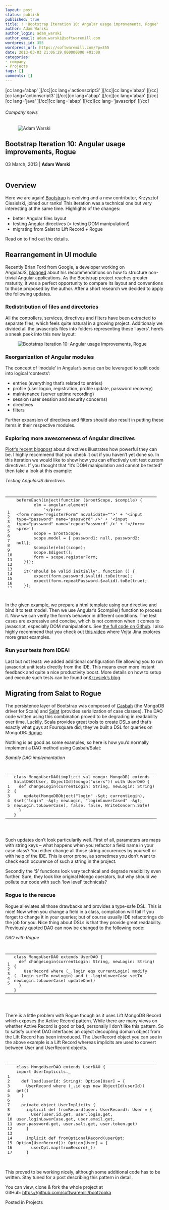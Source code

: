 ```yaml
---
layout: post
status: publish
published: true
title: ! 'Bootstrap Iteration 10: Angular usage improvements, Rogue'
author: Adam Warski
author_login: adam_warski
author_email: adam.warski@softwaremill.com
wordpress_id: 355
wordpress_url: https://softwaremill.com/?p=355
date: 2013-03-03 21:06:29.000000000 +01:00
categories:
- company
- Projects
tags: []
comments: []
---
```

<p>[cc lang='abap' ][/cc][cc lang='actionscript3' ][/cc][cc lang='abap' ][/cc][cc lang='actionscript3' ][/cc][cc lang='abap' ][/cc][cc lang='abap' ][/cc][cc lang='java' ][/cc][cc lang='abap' ][/cc][cc lang='javascript' ][/cc]</p>
<h6>Company news</h6>
<div class="post-header clearfix">
<figure><div class="image"><img src="https://softwaremill.com/wp-content/uploads/2013/08/warski.jpg" alt="Adam Warski"></div></figure><div class="title">
<h2 class="font-dark-blue font-normal">Bootstrap Iteration 10: Angular usage improvements, Rogue</h2>03 March, 2013 | <b>Adam Warski</b><br><br>
</div>
</div>
<div class="post-rows">
<div class="text">
<h2>Overview</h2>
<p>Here we are again! <a href="https://github.com/softwaremill/bootzooka">Bootstrap</a> is evolving and a new contributor, Krzysztof Ciesielski, joined our ranks! This iteration was a technical one but very interesting at the same time. Highlights of the changes:</p>
<ul>
<li>better Angular files layout</li>
<li>testing Angular directives (= testing DOM manipulation!)</li>
<li>migrating from Salat to Lift Record + Rogue</li>
</ul>
<p>Read on to find out the details.</p>
<h2>Rearrangement in UI module</h2>
<p>Recently Brian Ford from Google, a developer working on AngularJS, <a href="http://briantford.com/blog/huuuuuge-angular-apps.html">blogged</a> about his recommendations on how to structure non-trivial Angular applications. As the Bootstrap project reaches greater maturity, it was a perfect opportunity to compare its layout and conventions to those proposed by the author. After a short research we decided to apply the following updates.</p>
<h3>Redistribution of files and directories</h3>
<p>All the controllers, services, directives and filters have been extracted to separate files, which feels quite natural in a growing project. Additionaly we divided all the javascripts files into folders representing these ‘layers’, here’s a sneak peek into this new layout:</p>
</div>
<figure><img src="https://softwaremill.com/wp-content/uploads/2013/03/new-layout.gif" alt="Bootstrap Iteration 10: Angular usage improvements, Rogue"></figure><div class="text">
<h3>Reorganization of Angular modules</h3>
<p>The concept of ‘module’ in Angular’s sense can be leveraged to split code into logical ‘contexts’:</p>
<ul>
<li>entries (everything that’s related to entries)</li>
<li>profile (user logon, registration, profile update, password recovery)</li>
<li>maintenance (server uptime recording)</li>
<li>session (user session and security concerns)</li>
<li>directives</li>
<li>filters</li>
</ul>
<p>Further expansion of directives and filters should also result in putting these items in their respective modules.</p>
<h3>Exploring more awesomeness of Angular directives</h3>
<p><a href="http://piotrbuda.eu/2013/02/angularjs-directive-for-password-matching.html">Piotr’s recent blogpost</a> about directives illustrates how powerful they can be. I highly recommend that you check it out if you haven’t yet done so. In this iteration we would like to show how you can effectively unit test custom directives. If you thought that “it’s DOM manipulation and cannot be tested” then take a look at this example:</p>
<p><em>Testing AngularJS directives</em></p>
<pre>

<div class="codecolorer-container javascript railscasts" style="overflow:auto;white-space:nowrap;width:480px;height:300px;"><table cellspacing="0" cellpadding="0"><tbody><tr>
<td class="line-numbers"><div>1<br>2<br>3<br>4<br>5<br>6<br>7<br>8<br>9<br>10<br>11<br>12<br>13<br>14<br>15<br>16<br>17<br>18<br>19<br>20<br>21<br>22<br>23<br>24<br>25<br>26<br>27<br>28<br>29<br>30<br>31<br>32<br>33<br>
</div></td>
<td><div class="javascript codecolorer">beforeEach<span class="br0">(</span>inject<span class="br0">(</span><span class="kw2">function</span> <span class="br0">(</span>$rootScope<span class="sy0">,</span> $compile<span class="br0">)</span> <span class="br0">{</span><br>
       elm <span class="sy0">=</span> angular.<span class="me1">element</span><span class="br0">(</span><br>
           <span class="st0">'&lt;/pre&gt;<br>
&lt;form name="registerForm" novalidate=""&gt;'</span> <span class="sy0">+</span> <span class="st0">'&lt;input type="password" name="password" /&gt;'</span> <span class="sy0">+</span> <span class="st0">'&lt;input type="password" name="repeatPassword" /&gt;'</span> <span class="sy0">+</span> <span class="st0">'&lt;/form&gt;<br>
&lt;pre&gt;'</span><span class="br0">)</span><br>
       scope <span class="sy0">=</span> $rootScope<span class="sy0">;</span><br>
       scope.<span class="me1">model</span> <span class="sy0">=</span> <span class="br0">{</span> password1<span class="sy0">:</span> <span class="kw2">null</span><span class="sy0">,</span> password2<span class="sy0">:</span> <span class="kw2">null</span><span class="br0">}</span><span class="sy0">;</span><br>
       $compile<span class="br0">(</span>elm<span class="br0">)</span><span class="br0">(</span>scope<span class="br0">)</span><span class="sy0">;</span><br>
       scope.$digest<span class="br0">(</span><span class="br0">)</span><span class="sy0">;</span><br>
       form <span class="sy0">=</span> scope.<span class="me1">registerForm</span><span class="sy0">;</span><br>
   <span class="br0">}</span><span class="br0">)</span><span class="br0">)</span><span class="sy0">;</span><br>
 <br>
   it<span class="br0">(</span><span class="st0">'should be valid initially'</span><span class="sy0">,</span> <span class="kw2">function</span> <span class="br0">(</span><span class="br0">)</span> <span class="br0">{</span><br>
       expect<span class="br0">(</span>form.<span class="me1">password</span>.$valid<span class="br0">)</span>.<span class="me1">toBe</span><span class="br0">(</span><span class="kw2">true</span><span class="br0">)</span><span class="sy0">;</span><br>
       expect<span class="br0">(</span>form.<span class="me1">repeatPassword</span>.$valid<span class="br0">)</span>.<span class="me1">toBe</span><span class="br0">(</span><span class="kw2">true</span><span class="br0">)</span><span class="sy0">;</span><br>
   <span class="br0">}</span><span class="br0">)</span><span class="sy0">;</span><br>
 <br>
   it<span class="br0">(</span><span class="st0">'should set model to valid after setting two matching passwords'</span><span class="sy0">,</span> <span class="kw2">function</span> <span class="br0">(</span><span class="br0">)</span> <span class="br0">{</span><br>
       <span class="co1">// when</span><br>
       form.<span class="me1">password</span>.$setViewValue<span class="br0">(</span><span class="st0">'pass123'</span><span class="br0">)</span><span class="sy0">;</span><br>
       form.<span class="me1">repeatPassword</span>.$setViewValue<span class="br0">(</span><span class="st0">'pass123'</span><span class="br0">)</span><span class="sy0">;</span><br>
       <span class="co1">// then</span><br>
       expect<span class="br0">(</span>form.<span class="me1">password</span>.$valid<span class="br0">)</span>.<span class="me1">toBe</span><span class="br0">(</span><span class="kw2">true</span><span class="br0">)</span><span class="sy0">;</span><br>
       expect<span class="br0">(</span>form.<span class="me1">repeatPassword</span>.$valid<span class="br0">)</span>.<span class="me1">toBe</span><span class="br0">(</span><span class="kw2">true</span><span class="br0">)</span><span class="sy0">;</span><br>
   <span class="br0">}</span><span class="br0">)</span><span class="sy0">;</span><br>
 <br>
   it<span class="br0">(</span><span class="st0">'should set model to invalid after setting only first input'</span><span class="sy0">,</span> <span class="kw2">function</span> <span class="br0">(</span><span class="br0">)</span> <span class="br0">{</span><br>
       <span class="co1">// when</span><br>
       form.<span class="me1">password</span>.$setViewValue<span class="br0">(</span><span class="st0">'pass123'</span><span class="br0">)</span><span class="sy0">;</span><br>
       <span class="co1">// then</span><br>
       expect<span class="br0">(</span>form.<span class="me1">password</span>.$valid<span class="br0">)</span>.<span class="me1">toBe</span><span class="br0">(</span><span class="kw2">true</span><span class="br0">)</span><span class="sy0">;</span><br>
       expect<span class="br0">(</span>form.<span class="me1">repeatPassword</span>.$valid<span class="br0">)</span>.<span class="me1">toBe</span><span class="br0">(</span><span class="kw2">false</span><span class="br0">)</span><span class="sy0">;</span><br>
   <span class="br0">}</span><span class="br0">)</span><span class="sy0">;</span>
</div></td>
</tr></tbody></table></div>

</pre>
<p>In the given example, we prepare a html template using our directive and bind it to test model. Then we use Angular’s $compile() function to process it. Now we can verify the form’s behavior in different conditions. The test cases are expressive and concise, which is not common when it comes to javascript, especially DOM manipulations. See <a href="https://github.com/softwaremill/bootzooka/blob/master/bootzooka-ui/src/test/unit/specs/directives/bsRepeatPassword-spec.js">the full code on Github</a>. I also highly recommend that you check out <a href="http://www.youtube.com/watch?v=rB5b67Cg6bc">this video</a> where Vojta Jina explores more great examples.</p>
<h3>Run your tests from IDEA!</h3>
<p>Last but not least: we added additional configuration file allowing you to run javascript unit tests directly from the IDE. This means even more instant feedback and quite a nice productivity boost. More details on how to setup and execute such tests can be found on<a href="http://abstractionextraction.wordpress.com/2013/02/13/testing-angularjs-apps-in-intellij-idea-with-jstestdriver/">Krzysiek’s blog</a>.</p>
<h2>Migrating from Salat to Rogue</h2>
<p>The persistence layer of Bootstrap was composed of <a href="https://github.com/mongodb/casbah">Casbah</a> (the MongoDB driver for Scala) and <a href="https://github.com/novus/salat">Salat</a> (provides serialization of case classes). The DAO code written using this combination proved to be degrading in readability over time. Luckily, Scala provides great tools to create DSLs and that’s exactly what guys at Foursquare did; they’ve built a DSL for queries on MongoDB: <a href="https://github.com/foursquare/rogue/">Rogue</a>.</p>
<p>Nothing is as good as some examples, so here is how you’d normally implement a DAO method using Casbah/Salat:</p>
<p><em>Sample DAO implementation</em></p>
<pre>

<div class="codecolorer-container javascript railscasts" style="overflow:auto;white-space:nowrap;width:480px;"><table cellspacing="0" cellpadding="0"><tbody><tr>
<td class="line-numbers"><div>1<br>2<br>3<br>4<br>5<br>
</div></td>
<td><div class="javascript codecolorer">
<span class="kw2">class</span> MongoUserDAO<span class="br0">(</span>implicit val mongo<span class="sy0">:</span> MongoDB<span class="br0">)</span> <span class="kw2">extends</span> SalatDAO<span class="br0">[</span>User<span class="sy0">,</span> ObjectId<span class="br0">]</span><span class="br0">(</span>mongo<span class="br0">(</span><span class="st0">"users"</span><span class="br0">)</span><span class="br0">)</span> <span class="kw1">with</span> UserDAO <span class="br0">{</span><br>
  def changeLogin<span class="br0">(</span>currentLogin<span class="sy0">:</span> String<span class="sy0">,</span> newLogin<span class="sy0">:</span> String<span class="br0">)</span> <span class="br0">{</span><br>
    update<span class="br0">(</span>MongoDBObject<span class="br0">(</span><span class="st0">"login"</span> <span class="sy0">-&amp;</span>gt<span class="sy0">;</span> currentLogin<span class="br0">)</span><span class="sy0">,</span> $set<span class="br0">(</span><span class="st0">"login"</span> <span class="sy0">-&amp;</span>gt<span class="sy0">;</span> newLogin<span class="sy0">,</span> <span class="st0">"loginLowerCased"</span> <span class="sy0">-&amp;</span>gt<span class="sy0">;</span> newLogin.<span class="me1">toLowerCase</span><span class="br0">)</span><span class="sy0">,</span> <span class="kw2">false</span><span class="sy0">,</span> <span class="kw2">false</span><span class="sy0">,</span> WriteConcern.<span class="me1">Safe</span><span class="br0">)</span><br>
  <span class="br0">}</span><br><span class="br0">}</span>
</div></td>
</tr></tbody></table></div>

</pre>
<p>Such updates don’t look particularily well. First of all, parameters are maps with string keys – what happens when you refactor a field name in your case class? You either change all those string occurences by yourself or with help of the IDE. This is error prone, as sometimes you don’t want to check each occurence of such a string in the project.</p>
<p>Secondly the ‘$’ functions look very technical and degrade readibility even further. Sure, they look like original Mongo operators, but why should we pollute our code with such ‘low level’ technicals?</p>
<h3>Rogue to the rescue</h3>
<p>Rogue alleviates all those drawbacks and provides a type-safe DSL. This is nice! Now when you change a field in a class, compilation will fail if you forget to change it in your queries; but of course usually IDE refactorings do the job for you. Nice thing about DSLs is that they provide great readability. Previously quoted DAO can now be changed to the following code:</p>
<p><em>DAO with Rogue</em></p>
<pre>

<div class="codecolorer-container javascript railscasts" style="overflow:auto;white-space:nowrap;width:480px;"><table cellspacing="0" cellpadding="0"><tbody><tr>
<td class="line-numbers"><div>1<br>2<br>3<br>4<br>5<br>
</div></td>
<td><div class="javascript codecolorer">
<span class="kw2">class</span> MongoUserDAO <span class="kw2">extends</span> UserDAO <span class="br0">{</span><br>
  def changeLogin<span class="br0">(</span>currentLogin<span class="sy0">:</span> String<span class="sy0">,</span> newLogin<span class="sy0">:</span> String<span class="br0">)</span> <span class="br0">{</span><br>
    UserRecord where <span class="br0">(</span>_.<span class="me1">login</span> eqs currentLogin<span class="br0">)</span> modify <span class="br0">(</span>_.<span class="me1">login</span> setTo newLogin<span class="br0">)</span> and <span class="br0">(</span>_.<span class="me1">loginLowerCase</span> setTo newLogin.<span class="me1">toLowerCase</span><span class="br0">)</span> updateOne<span class="br0">(</span><span class="br0">)</span><br>
  <span class="br0">}</span><br><span class="br0">}</span>
</div></td>
</tr></tbody></table></div>

</pre>
<p>There is a little problem with Rogue though as it uses Lift MongoDB Record which exposes the Active Record pattern. While there are many views on whether Active Record is good or bad, personally I don’t like this pattern. So to satisfy current DAO interfaces an object decoupling domain object from the Lift Record has been introduced. The UserRecord object you can see in the above example is a Lift Record whereas implicits are used to convert between User and UserRecord objects.</p>
<pre>

<div class="codecolorer-container javascript railscasts" style="overflow:auto;white-space:nowrap;width:480px;height:300px;"><table cellspacing="0" cellpadding="0"><tbody><tr>
<td class="line-numbers"><div>1<br>2<br>3<br>4<br>5<br>6<br>7<br>8<br>9<br>10<br>11<br>12<br>13<br>14<br>15<br>16<br>17<br>18<br>19<br>20<br>21<br>22<br>23<br>24<br>25<br>26<br>27<br>28<br>
</div></td>
<td><div class="javascript codecolorer">
<span class="kw2">class</span> MongoUserDAO <span class="kw2">extends</span> UserDAO <span class="br0">{</span><br><span class="kw2">import</span> UserImplicits._<br>
 <br>
  def load<span class="br0">(</span>userId<span class="sy0">:</span> String<span class="br0">)</span><span class="sy0">:</span> Option<span class="br0">[</span>User<span class="br0">]</span> <span class="sy0">=</span> <span class="br0">{</span><br>
    UserRecord where <span class="br0">(</span>_.<span class="me1">id</span> eqs <span class="kw2">new</span> ObjectId<span class="br0">(</span>userId<span class="br0">)</span><span class="br0">)</span> get<span class="br0">(</span><span class="br0">)</span><br>
  <span class="br0">}</span><br>
 <br>
  <span class="kw2">private</span> object UserImplicits <span class="br0">{</span><br>
    implicit def fromRecord<span class="br0">(</span>user<span class="sy0">:</span> UserRecord<span class="br0">)</span><span class="sy0">:</span> User <span class="sy0">=</span> <span class="br0">{</span><br>
      User<span class="br0">(</span>user.<span class="me1">id</span>.<span class="me1">get</span><span class="sy0">,</span> user.<span class="me1">login</span>.<span class="me1">get</span><span class="sy0">,</span> user.<span class="me1">loginLowerCase</span>.<span class="me1">get</span><span class="sy0">,</span> user.<span class="me1">email</span>.<span class="me1">get</span><span class="sy0">,</span> user.<span class="me1">password</span>.<span class="me1">get</span><span class="sy0">,</span> user.<span class="me1">salt</span>.<span class="me1">get</span><span class="sy0">,</span> user.<span class="me1">token</span>.<span class="me1">get</span><span class="br0">)</span><br>
    <span class="br0">}</span><br>
 <br>
    implicit def fromOptionalRecord<span class="br0">(</span>userOpt<span class="sy0">:</span> Option<span class="br0">[</span>UserRecord<span class="br0">]</span><span class="br0">)</span><span class="sy0">:</span> Option<span class="br0">[</span>User<span class="br0">]</span> <span class="sy0">=</span> <span class="br0">{</span><br>
      userOpt.<span class="me1">map</span><span class="br0">(</span>fromRecord<span class="br0">(</span>_<span class="br0">)</span><span class="br0">)</span><br>
    <span class="br0">}</span><br>
 <br>
    implicit def toRecord<span class="br0">(</span>user<span class="sy0">:</span> User<span class="br0">)</span><span class="sy0">:</span> UserRecord <span class="sy0">=</span> <span class="br0">{</span><br>
      UserRecord.<span class="me1">createRecord</span><br>
        .<span class="me1">id</span><span class="br0">(</span>user.<span class="me1">id</span><span class="br0">)</span><br>
        .<span class="me1">login</span><span class="br0">(</span>user.<span class="me1">login</span><span class="br0">)</span><br>
        .<span class="me1">loginLowerCase</span><span class="br0">(</span>user.<span class="me1">loginLowerCased</span><span class="br0">)</span><br>
        .<span class="me1">email</span><span class="br0">(</span>user.<span class="me1">email</span><span class="br0">)</span><br>
        .<span class="me1">password</span><span class="br0">(</span>user.<span class="me1">password</span><span class="br0">)</span><br>
        .<span class="me1">salt</span><span class="br0">(</span>user.<span class="me1">salt</span><span class="br0">)</span><br>
        .<span class="me1">token</span><span class="br0">(</span>user.<span class="me1">token</span><span class="br0">)</span><br>
    <span class="br0">}</span><br>
  <span class="br0">}</span><br><span class="br0">}</span>
</div></td>
</tr></tbody></table></div>

</pre>
<p>This proved to be working nicely, although some additional code has to be written. Stay tuned for a post describing this pattern in detail.</p>
<p>You can view, clone &amp; fork the whole project at GitHub: <a href="https://github.com/softwaremill/bootzooka">https://github.com/softwaremill/bootzooka</a></p>
</div>
</div>
<div class="post-footer">Posted in Projects</div>
